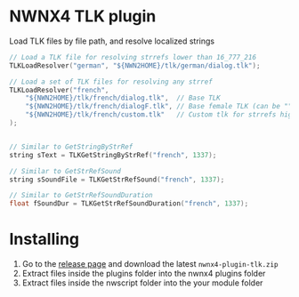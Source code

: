 # NWNX4 TLK plugin

Load TLK files by file path, and resolve localized strings

```cpp
// Load a TLK file for resolving strrefs lower than 16_777_216
TLKLoadResolver("german", "${NWN2HOME}/tlk/german/dialog.tlk");

// Load a set of TLK files for resolving any strref
TLKLoadResolver("french",
	"${NWN2HOME}/tlk/french/dialog.tlk",  // Base TLK
	"${NWN2HOME}/tlk/french/dialogF.tlk", // Base female TLK (can be "" for none)
	"${NWN2HOME}/tlk/french/custom.tlk"   // Custom tlk for strrefs higher than 16_777_216
);


// Similar to GetStringByStrRef
string sText = TLKGetStringByStrRef("french", 1337);

// Similar to GetStrRefSound
string sSoundFile = TLKGetStrRefSound("french", 1337);

// Similar to GetStrRefSoundDuration
float fSoundDur = TLKGetStrRefSoundDuration("french", 1337);
```

# Installing

1. Go to the [release page](https://github.com/nwn2dev/nwnx4-plugin-tlk/releases) and download the latest `nwnx4-plugin-tlk.zip`
2. Extract files inside the plugins folder into the nwnx4 plugins folder
3. Extract files inside the nwscript folder into the your module folder
